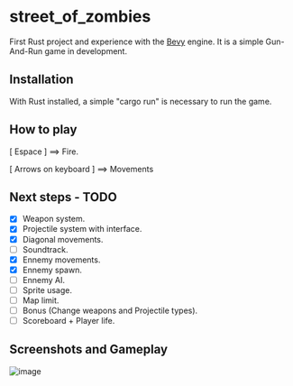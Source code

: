 # street_of_zombies
First Rust project and experience with the [Bevy](https://github.com/bevyengine/bevy) engine. It is a simple Gun-And-Run game in development.

## Installation
With Rust installed, a simple "cargo run" is necessary to run the game.

## How to play

[ Espace ] ==> Fire.

[ Arrows on keyboard ] ==> Movements

## Next steps - TODO

- [x] Weapon system.
- [x] Projectile system with interface.
- [x] Diagonal movements.
- [ ] Soundtrack.
- [x] Ennemy movements.
- [x] Ennemy spawn.
- [ ] Ennemy AI.
- [ ] Sprite usage.
- [ ] Map limit.
- [ ] Bonus (Change weapons and Projectile types).
- [ ] Scoreboard + Player life.

## Screenshots and Gameplay

![image](https://drive.google.com/uc?export=view&id=1e_2IazAyS63btX_7Z9G5nhLw6RYqovHC)
